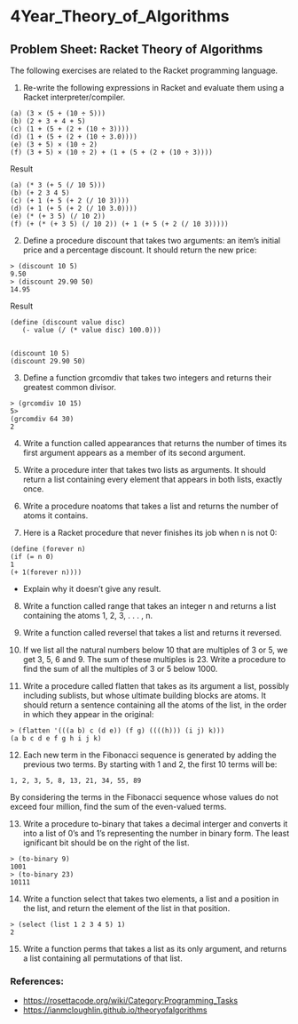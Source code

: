 # 4Year_Theory_of_Algorithms


## Problem Sheet: Racket Theory of Algorithms
The following exercises are related to the Racket programming language.
1. Re-write the following expressions in Racket and evaluate them using a Racket interpreter/compiler.
```
(a) (3 × (5 + (10 ÷ 5)))
(b) (2 + 3 + 4 + 5)
(c) (1 + (5 + (2 + (10 ÷ 3))))
(d) (1 + (5 + (2 + (10 ÷ 3.0))))
(e) (3 + 5) × (10 ÷ 2)
(f) (3 + 5) × (10 ÷ 2) + (1 + (5 + (2 + (10 ÷ 3))))
```

 Result
 ```
(a) (* 3 (+ 5 (/ 10 5)))
(b) (+ 2 3 4 5)
(c) (+ 1 (+ 5 (+ 2 (/ 10 3))))
(d) (+ 1 (+ 5 (+ 2 (/ 10 3.0))))
(e) (* (+ 3 5) (/ 10 2))
(f) (+ (* (+ 3 5) (/ 10 2)) (+ 1 (+ 5 (+ 2 (/ 10 3)))))
```

2. Define a procedure discount that takes two arguments: an item’s initial price and a percentage discount. It should return the new price:

```
> (discount 10 5)
9.50
> (discount 29.90 50)
14.95
```

Result
```racket
(define (discount value disc)
   (- value (/ (* value disc) 100.0)))


(discount 10 5)
(discount 29.90 50)
```

3. Define a function grcomdiv that takes two integers and returns their greatest common divisor.
```
> (grcomdiv 10 15)
5>
(grcomdiv 64 30)
2
```

4. Write a function called appearances that returns the number of times its first argument appears as a member of its second argument.

5. Write a procedure inter that takes two lists as arguments. It should return a list containing every element that appears in both lists, exactly once.

6. Write a procedure noatoms that takes a list and returns the number of atoms it contains.

7. Here is a Racket procedure that never finishes its job when n is not 0:
```
(define (forever n)
(if (= n 0)
1 
(+ 1(forever n))))
```
- Explain why it doesn’t give any result.

8. Write a function called range that takes an integer n and returns a list containing the atoms 1, 2, 3, . . . , n.

9. Write a function called reversel that takes a list and returns it reversed.


10. If we list all the natural numbers below 10 that are multiples of 3 or 5, we get 3, 5, 6 and 9. The sum of these multiples is 23. Write a procedure to find the sum of all the multiples of 3 or 5 below 1000.

11. Write a procedure called flatten that takes as its argument a list, possibly including sublists, but whose ultimate building blocks are atoms. It should return a sentence containing all the atoms of the list, in the order in which they appear in the original:
```
> (flatten '(((a b) c (d e)) (f g) ((((h))) (i j) k)))
(a b c d e f g h i j k)
```

12. Each new term in the Fibonacci sequence is generated by adding the previous two
terms. By starting with 1 and 2, the first 10 terms will be:

```
1, 2, 3, 5, 8, 13, 21, 34, 55, 89
```
By considering the terms in the Fibonacci sequence whose values do not exceed four
million, find the sum of the even-valued terms.

13. Write a procedure to-binary that takes a decimal interger and converts it into a list of 0’s and 1’s representing the number in binary form. The least ignificant bit should be on the right of the list.

```
> (to-binary 9)
1001
> (to-binary 23)
10111
```
14. Write a function select that takes two elements, a list and a position in the list, and return the element of the list in that position.
```
> (select (list 1 2 3 4 5) 1)
2
```

15. Write a function perms that takes a list as its only argument, and returns a list containing all permutations of that list.


### References: 
- https://rosettacode.org/wiki/Category:Programming_Tasks
- https://ianmcloughlin.github.io/theoryofalgorithms